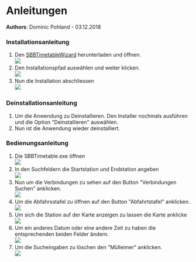 # Anleitungen
**Authors**: Dominic Pohland - 03.12.2018

### Installationsanleitung

1.  Den [SBBTimetableWizard](https://github.com/EDGZTNSR/modul-318-student/raw/master/doc/SBBTimetableWizard.msi) herunterladen und öffnen.<br>![](https://github.com/EDGZTNSR/modul-318-student/blob/master/doc/Installation/Step1.JPG)
2.  Den Installationspfad auswählen und weiter klicken.<br>![](https://github.com/EDGZTNSR/modul-318-student/blob/master/doc/Installation/Step2.JPG)
3.  Nun die Installation abschliessen<br>![](https://github.com/EDGZTNSR/modul-318-student/blob/master/doc/Installation/Step3.JPG)

### Deinstallationsanleitung
1.  Um die Anwendung zu Deinstallieren. Den Installer nochmals ausführen und die Option "Deinstallieren" auswählen.
2.  Nun ist die Anwendung wieder deinstalliert.


### Bedienungsanleitung

1.  Die SBBTimetable.exe öffnen<br>![](https://github.com/EDGZTNSR/modul-318-student/blob/master/doc/guide/Step0.JPG)
2.  In den Suchfeldern die Startstation und Endstation angeben<br>![](https://github.com/EDGZTNSR/modul-318-student/blob/master/doc/guide/Step1.JPG)
4.  Nun um die Verbindungen zu sehen auf den Button "Verbindungen Suchen" anklicken.<br>![](https://github.com/EDGZTNSR/modul-318-student/blob/master/doc/guide/Step2.JPG)
5.  Um die Abfahrsstafel zu öffnen auf den Button "Abfahrtstafel" anklicken.<br>![](https://github.com/EDGZTNSR/modul-318-student/blob/master/doc/guide/Step3.JPG)
6.  Um sich die Station auf der Karte anzeigen zu lassen die Karte anklicke<br>![](https://github.com/EDGZTNSR/modul-318-student/blob/master/doc/guide/Step4.JPG)
7.  Um ein anderes Datum oder eine andere Zeit zu haben die entsprechenden beiden Felder ändern.<br>![](https://github.com/EDGZTNSR/modul-318-student/blob/master/doc/guide/Step5.JPG)
8.  Um die Sucheingaben zu löschen den "Mülleimer" anklicken.<br>![](https://github.com/EDGZTNSR/modul-318-student/blob/master/doc/guide/Step6.JPG)
